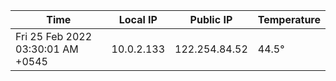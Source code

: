 | Time     | Local IP | Public IP | Temperature |
| ----------- | ----------- | ----------- | ----------- |
| Fri 25 Feb 2022 03:30:01 AM +0545      | 10.0.2.133     | 122.254.84.52  | 44.5° |
